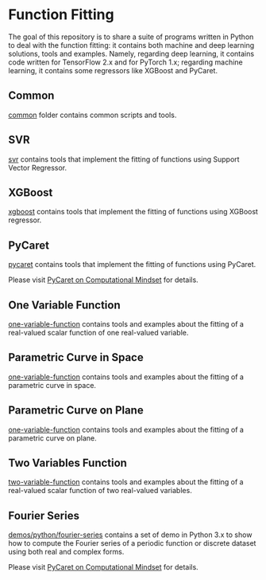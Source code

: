 # Function Fitting
The goal of this repository is to share a suite of programs written in Python to deal with the function fitting: it contains both machine and deep learning solutions, tools and examples. Namely, regarding deep learning, it contains code written for TensorFlow 2.x and for PyTorch 1.x; regarding machine learning, it contains some regressors like XGBoost and PyCaret.

## Common
[common](./common) folder contains common scripts and tools.

## SVR
[svr](./svr) contains tools that implement the fitting of functions using Support Vector Regressor.

## XGBoost
[xgboost](./xgboost) contains tools that implement the fitting of functions using XGBoost regressor.

## PyCaret
[pycaret](./pycaret) contains tools that implement the fitting of functions using PyCaret.

Please visit [PyCaret on Computational Mindset](https://computationalmindset.com/en/machine-learning/fitting-functions-with-pycaret.html) for details.

## One Variable Function
[one-variable-function](./one-variable-function) contains tools and examples about the fitting of a real-valued scalar function of one real-valued variable.

## Parametric Curve in Space
[one-variable-function](./parametric-curve-in-space) contains tools and examples about the fitting of a parametric curve in space.

## Parametric Curve on Plane
[one-variable-function](./parametric-curve-on-plane) contains tools and examples about the fitting of a parametric curve on plane.

## Two Variables Function
[two-variable-function](./two-variables-function) contains tools and examples about the fitting of a real-valued scalar function of two real-valued variables.

## Fourier Series
[demos/python/fourier-series](./demos/python/fourier-series) contains a set of demo in Python 3.x to show how to compute the Fourier series of a periodic function or discrete dataset using both real and complex forms.

Please visit [PyCaret on Computational Mindset](https://computationalmindset.com/en/machine-learning/fitting-functions-with-pycaret.html) for details.
